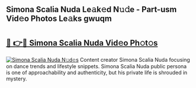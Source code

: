 ## Simona Scalia Nuda Le𝚊k𝚎d N𝚞𝚍e - Part-usm Vid𝚎o Photos Le𝚊ks gwuqm

# <h2><a href="http://fbe0y4.evod.top/?m=Simona+Scalia+Nuda">🔗 👉🔴 Simona Scalia Nuda Vid𝚎o Ph𝚘t𝚘s</a></h2>

[![Simona Scalia Nuda N𝚞d𝚎s](https://i.imgur.com/8V9OHl7.gif)](http://fbe0y4.evod.top/?m=Simona+Scalia+Nuda)
Content creator Simona Scalia Nuda focusing on dance trends and lifestyle snippets. Simona Scalia Nuda public persona is one of approachability and authenticity, but his private life is shrouded in mystery. 
